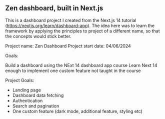 ## Zen dashboard, built in Next.js

This is a dashboard project I created from the Next.js 14 tutorial (https://nextjs.org/learn/dashboard-app). The idea here was to learn the framework by applying the principles to project of a different name, so that the concepts would stick better.

Project name: Zen Dashboard Project start date: 04/06/2024

Goals:

Build a dashboard using the NExt 14 dashboard app course
Learn Next 14 enough to implement one custom feature not taught in the course

Project Goals:

- Landing page
- Dashboard data fetching
- Authentication
- Search and pagination
- One custom feature (dark mode, additional feature, styling etc)
